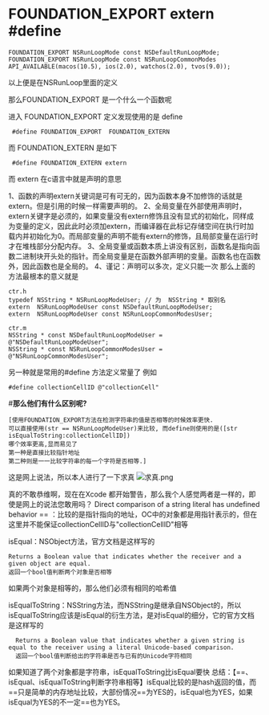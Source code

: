 # FOUNDATION_EXPORT extern #define
```
FOUNDATION_EXPORT NSRunLoopMode const NSDefaultRunLoopMode;
FOUNDATION_EXPORT NSRunLoopMode const NSRunLoopCommonModes API_AVAILABLE(macos(10.5), ios(2.0), watchos(2.0), tvos(9.0));
```

以上便是在NSRunLoop里面的定义

那么FOUNDATION_EXPORT 是一个什么一个函数呢 

进入 FOUNDATION_EXPORT 定义发现使用的是 define  
```
 #define FOUNDATION_EXPORT  FOUNDATION_EXTERN
```
而 FOUNDATION_EXTERN 是如下
```
 #define FOUNDATION_EXTERN extern
```
而 extern 在c语言中就是声明的意思

1、函数的声明extern关键词是可有可无的，因为函数本身不加修饰的话就是extern。但是引用的时候一样需要声明的。
2、全局变量在外部使用声明时，extern关键字是必须的，如果变量没有extern修饰且没有显式的初始化，同样成为变量的定义，因此此时必须加extern，而编译器在此标记存储空间在执行时加载内并初始化为0。而局部变量的声明不能有extern的修饰，且局部变量在运行时才在堆栈部分分配内存。
3、全局变量或函数本质上讲没有区别，函数名是指向函数二进制块开头处的指针。而全局变量是在函数外部声明的变量。函数名也在函数外，因此函数也是全局的。
4、谨记：声明可以多次，定义只能一次
那么上面的方法最根本的意义就是

```
ctr.h
typedef NSString * NSRunLoopModeUser; // 为  NSString * 取别名
extern  NSRunLoopModeUser const NSDefaultRunLoopModeUser;
extern  NSRunLoopModeUser const NSRunLoopCommonModesUser;

ctr.m
NSString * const NSDefaultRunLoopModeUser = @"NSDefaultRunLoopModeUser";
NSString * const NSRunLoopCommonModesUser = @"NSRunLoopCommonModesUser";
```
另一种就是常用的#define 方法定义常量了
例如
```
#define collectionCellID @"collectionCell"
```
#**那么他们有什么区别呢?**
```
[使用FOUNDATION_EXPORT方法在检测字符串的值是否相等的时候效率更快.
可以直接使用(str == NSRunLoopModeUser)来比较, 而define则使用的是([str isEqualToString:collectionCellID])
哪个效率更高,显而易见了
第一种是直接比较指针地址
第二种则是一一比较字符串的每一个字符是否相等.]
```
这是网上说法，所以本人进行了一下求真
![求真.png](https://upload-images.jianshu.io/upload_images/15063932-733869814bd8ca69.png?imageMogr2/auto-orient/strip%7CimageView2/2/w/1240)

真的不敢恭维啊，现在在Xcode 都开始警告，那么我个人感觉两者是一样的，即使是网上的说法您敢用吗？
Direct comparison of a string literal has undefined behavior
== ：比较的是指针指向的地址，OC中的对象都是用指针表示的，但在这里并不能保证collectionCellID与"collectionCellID"相等


isEqual：NSObject方法，官方文档是这样写的
```
Returns a Boolean value that indicates whether the receiver and a given object are equal.
返回一个bool值判断两个对象是否相等
```
如果两个对象是相等的，那么他们必须有相同的哈希值

isEqualToString：NSString方法，而NSString是继承自NSObject的，所以isEqualToString应该是isEqual的衍生方法，是对isEqual的细分，它的官方文档是这样写的
```
  Returns a Boolean value that indicates whether a given string is equal to the receiver using a literal Unicode-based comparison.
  返回一个bool值判断给出的字符串是否与已有的Unicode字符相同
```

如果知道了两个对象都是字符串，isEqualToString比isEqual要快
总结：【==、isEqual、isEqualToString判断字符串相等】isEqual比较的是hash返回的值，而==只是简单的内存地址比较，大部份情况==为YES的，isEqual也为YES，如果isEqual为YES的不一定==也为YES。
